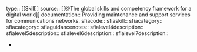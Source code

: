 type:: [[Skill]]
source:: [[@The global skills and competency framework for a digital world]]
documentation:: Providing maintenance and support services for communications networks.
sfiacode::
sfiaskill::
sfiacategory::
sfiacategory::
sfiaguidancenotes::
sfialevel4description::
sfialevel5description::
sfialevel6description::
sfialevel7description::

-